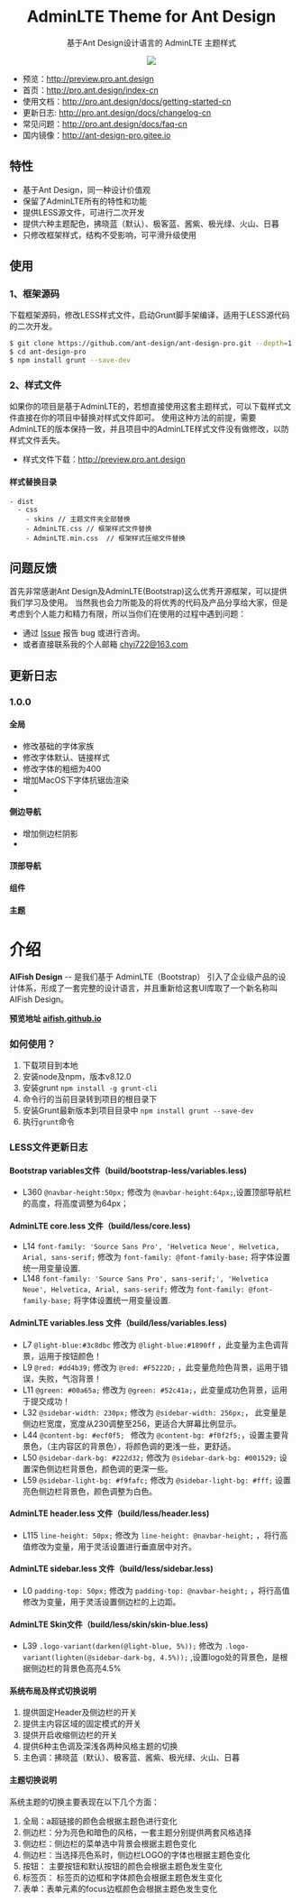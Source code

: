 
<h1 align="center">AdminLTE Theme for Ant Design</h1>

<div align="center">

基于Ant Design设计语言的 AdminLTE 主题样式

![](https://user-images.githubusercontent.com/8186664/44953195-581e3d80-aec4-11e8-8dcb-54b9db38ec11.png)

</div>

- 预览：http://preview.pro.ant.design
- 首页：http://pro.ant.design/index-cn
- 使用文档：http://pro.ant.design/docs/getting-started-cn
- 更新日志: http://pro.ant.design/docs/changelog-cn
- 常见问题：http://pro.ant.design/docs/faq-cn
- 国内镜像：http://ant-design-pro.gitee.io


## 特性

- 基于Ant Design，同一种设计价值观
- 保留了AdminLTE所有的特性和功能
- 提供LESS源文件，可进行二次开发
- 提供六种主题配色，拂晓蓝（默认）、极客蓝、酱紫、极光绿、火山、日暮
- 只修改框架样式，结构不受影响，可平滑升级使用


## 使用

### 1、框架源码
下载框架源码，修改LESS样式文件，启动Grunt脚手架编译，适用于LESS源代码的二次开发。

```bash
$ git clone https://github.com/ant-design/ant-design-pro.git --depth=1
$ cd ant-design-pro
$ npm install grunt --save-dev
```

### 2、样式文件
如果你的项目是基于AdminLTE的，若想直接使用这套主题样式，可以下载样式文件直接在你的项目中替换对样式文件即可。
使用这种方法的前提，需要AdminLTE的版本保持一致，并且项目中的AdminLTE样式文件没有做修改，以防样式文件丢失。

- 样式文件下载：http://preview.pro.ant.design

#### 样式替换目录

```
- dist
  - css
    - skins // 主题文件夹全部替换
    - AdminLTE.css // 框架样式文件替换 
    - AdminLTE.min.css	// 框架样式压缩文件替换
```

## 问题反馈

首先非常感谢Ant Design及AdminLTE(Bootstrap)这么优秀开源框架，可以提供我们学习及使用。
当然我也会力所能及的将优秀的代码及产品分享给大家，但是考虑到个人能力和精力有限，所以当你们在使用的过程中遇到问题：

- 通过 [Issue](http://github.com/ant-design/ant-design-pro/issues) 报告 bug 或进行咨询。
- 或者直接联系我的个人邮箱 [chyi722@163.com](mailto:chyi722@163.com)



## 更新日志

### 1.0.0

#### 全局
- 修改基础的字体家族
- 修改字体默认、链接样式
- 修改字体的粗细为400
- 增加MacOS下字体抗锯齿渲染
- 

#### 侧边导航
- 增加侧边栏阴影
- 


#### 顶部导航

#### 组件

#### 主题



介绍
============

**AIFish Design** -- 是我们基于 AdminLTE（Bootstrap） 引入了企业级产品的设计体系，形成了一套完整的设计语言，并且重新给这套UI库取了一个新名称叫 AIFish Design。

**预览地址 [aifish.github.io](https://aifish.github.io)**

### 如何使用？
1. 下载项目到本地
2. 安装node及npm，版本v8.12.0
3. 安装grunt `npm install -g grunt-cli`
4. 命令行的当前目录转到项目的根目录下
5. 安装Grunt最新版本到项目目录中 `npm install grunt --save-dev`
6. 执行`grunt`命令


### LESS文件更新日志

#### Bootstrap variables文件（build/bootstrap-less/variables.less)
 * L360 `@navbar-height:50px;` 修改为 `@navbar-height:64px;`,设置顶部导航栏的高度，将高度调整为64px；


#### AdminLTE core.less 文件（build/less/core.less)
 * L14 `font-family: 'Source Sans Pro', 'Helvetica Neue', Helvetica, Arial, sans-serif;` 修改为 `font-family: @font-family-base;`  将字体设置统一用变量设置.
 * L148 `font-family: 'Source Sans Pro', sans-serif;', 'Helvetica Neue', Helvetica, Arial, sans-serif;` 修改为 `font-family: @font-family-base;`  将字体设置统一用变量设置.


#### AdminLTE variables.less 文件（build/less/variables.less)
 * L7 `@light-blue:#3c8dbc`  修改为  `@light-blue:#1890ff` ，此变量为主色调背景，运用于按钮颜色！
 * L9 `@red: #dd4b39;` 修改为 `@red: #F5222D;`  ，此变量危险色背景，运用于错误，失败，气泡背景！
 * L11 `@green: #00a65a;` 修改为 `@green: #52c41a;`，此变量成功色背景，运用于提交成功！
 * L32 `@sidebar-width: 230px;` 修改为 `@sidebar-width: 256px;`， 此变量是侧边栏宽度，宽度从230调整至256，更适合大屏幕比例显示。
 * L44 `@content-bg: #ecf0f5; ` 修改为 `@content-bg: #f0f2f5;`，设置主要背景色，（主内容区的背景色），将颜色调的更浅一些，更舒适。
 * L50 `@sidebar-dark-bg: #222d32;` 修改为 `@sidebar-dark-bg: #001529;` 设置深色侧边栏背景色，颜色调的更深一些。
 * L59 `@sidebar-light-bg: #f9fafc;` 修改为 `@sidebar-light-bg: #fff;` 设置亮色侧边栏背景色，颜色调整为白色。


#### AdminLTE header.less 文件（build/less/header.less)
 * L115 `line-height: 50px;` 修改为 `line-height: @navbar-height;` ，将行高值修改为变量，用于灵活设置进行垂直居中对齐。

#### AdminLTE sidebar.less 文件（build/less/sidebar.less)
 * L0 `padding-top: 50px;` 修改为 `padding-top: @navbar-height;` ，将行高值修改为变量，用于灵活设置侧边栏的上边距。


#### AdminLTE Skin文件（build/less/skin/skin-blue.less)
 * L39 `.logo-variant(darken(@light-blue, 5%));` 修改为 `.logo-variant(lighten(@sidebar-dark-bg, 4.5%));` ,设置logo处的背景色，是根据侧边栏的背景色高亮4.5%



#### 系统布局及样式切换说明
1. 提供固定Header及侧边栏的开关
2. 提供主内容区域的固定模式的开关
3. 提供开启收缩侧边栏的开关
4. 提供6种主色调及深浅各两种风格主题的切换
5. 主色调：拂晓蓝（默认）、极客蓝、酱紫、极光绿、火山、日暮

#### 主题切换说明
系统主题的切换主要表现在以下几个方面：
1. 全局：a超链接的颜色会根据主题色进行变化
2. 侧边栏：分为亮色和暗色的风格，一套主题分别提供两套风格选择
3. 侧边栏：侧边栏的菜单选中背景会根据主题色变化
4. 侧边栏：当选择亮色系时，侧边栏LOGO的字体也根据主题色变化
5. 按钮： 主要按钮和默认按钮的颜色会根据主题色发生变化
6. 标签页： 标签页的边框和字体颜色会根据主题色发生变化
7. 表单：表单元素的focus边框颜色会根据主题色发生变化




